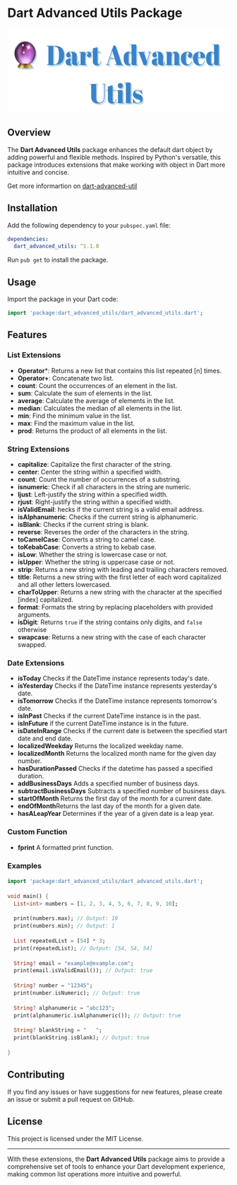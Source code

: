 # Dart Advanced Utils Package

<div style="display: flex; justify-content: center; align-items: center; width: 100%;">
 <a href="https://dart-advanced-util.vercel.app/docs"> <img src="https://raw.githubusercontent.com/warrenrhodes/dart_utils/master/dart.png" width="750" height="190" alt="Dart Logo" /></a>
</div>


## Overview

The **Dart Advanced Utils** package enhances the default dart object by adding powerful and flexible methods. Inspired by Python's versatile, this package introduces extensions that make working with object in Dart more intuitive and concise.

Get more informartion on [dart-advanced-util]("https://dart-advanced-util.vercel.app/docs)

## Installation

Add the following dependency to your `pubspec.yaml` file:

```yaml
dependencies:
  dart_advanced_utils: ^1.1.0
```

Run `pub get` to install the package.

## Usage

Import the package in your Dart code:

```dart
import 'package:dart_advanced_utils/dart_advanced_utils.dart';
```

## Features

### List Extensions

- **Operator***: Returns a new list that contains this list repeated [n] times.
- **Operator+**: Concatenate two list.
- **count**: Count the occurrences of an element in the list.
- **sum**: Calculate the sum of elements in the list.
- **average**: Calculate the average of elements in the list.
- **median**: Calculates the median of all elements in the list.
- **min**: Find the minimum value in the list.
- **max**: Find the maximum value in the list.
- **prod**: Returns the product of all elements in the list.

### String Extensions

- **capitalize**: Capitalize the first character of the string.
- **center**: Center the string within a specified width.
- **count**: Count the number of occurrences of a substring.
- **isnumeric**: Check if all characters in the string are numeric.
- **ljust**: Left-justify the string within a specified width.
- **rjust**: Right-justify the string within a specified width.
- **isValidEmail**: hecks if the current string is a valid email address.
- **isAlphanumeric**: Checks if the current string is alphanumeric.
- **isBlank**: Checks if the current string is blank.
- **reverse**: Reverses the order of the characters in the string.
- **toCamelCase**: Converts a string to camel case.
- **toKebabCase**: Converts a string to kebab case.
- **isLow**: Whether the string is lowercase case or not.
- **isUpper**: Whether the string is uppercase case or not.
- **strip**: Returns a new string with leading and trailing characters removed.
- **title**: Returns a new string with the first letter of each word capitalized and all other letters lowercased.
- **charToUpper**: Returns a new string with the character at the specified [index] capitalized.
- **format**: Formats the string by replacing placeholders with provided arguments.
- **isDigit**: Returns `true` if the string contains only digits, and `false` otherwise
- **swapcase**: Returns a new string with the case of each character swapped.

### Date Extensions

- **isToday** Checks if the DateTime instance represents today's date.
- **isYesterday** Checks if the DateTime instance represents yesterday's date.
- **isTomorrow** Checks if the DateTime instance represents tomorrow's date.
- **isInPast** Checks if the current DateTime instance is in the past.
- **isInFuture** if the current DateTime instance is in the future.
- **isDateInRange** Checks if the current date is between the specified start date and end date.
- **localizedWeekday** Returns the localized weekday name.
- **localizedMonth** Returns the localized month name for the given day number.
- **hasDurationPassed** Checks if the datetime has passed a specified duration.
- **addBusinessDays** Adds a specified number of business days.
- **subtractBusinessDays** Subtracts a specified number of business days.
- **startOfMonth** Returns the first day of the month for a current date.
- **endOfMonth**Returns the last day of the month for a given date.
- **hasALeapYear** Determines if the year of a given date is a leap year.

### Custom Function

- **fprint** A formatted print function.

### Examples

```dart
import 'package:dart_advanced_utils/dart_advanced_utils.dart';

void main() {
  List<int> numbers = [1, 2, 3, 4, 5, 6, 7, 8, 9, 10];

  print(numbers.max); // Output: 10
  print(numbers.min); // Output: 1

  List repeatedList = [54] * 3;
  print(repeatedList); // Output: [54, 54, 54]

  String? email = "example@example.com";
  print(email.isValidEmail()); // Output: true

  String? number = "12345";
  print(number.isNumeric); // Output: true

  String? alphanumeric = "abc123";
  print(alphanumeric.isAlphanumeric()); // Output: true

  String? blankString = "   ";
  print(blankString.isBlank); // Output: true

}
```

## Contributing

If you find any issues or have suggestions for new features, please create an issue or submit a pull request on GitHub.

## License

This project is licensed under the MIT License.

---

With these extensions, the **Dart Advanced Utils** package aims to provide a comprehensive set of tools to enhance your Dart development experience, making common list operations more intuitive and powerful.
